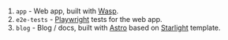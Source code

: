 # <Lumosphere>

1. `app` - Web app, built with [Wasp](https://wasp-lang.dev).
2. `e2e-tests` - [Playwright](https://playwright.dev/) tests for the web app.
3. `blog` - Blog / docs, built with [Astro](https://docs.astro.build) based on [Starlight](https://starlight.astro.build/) template.
